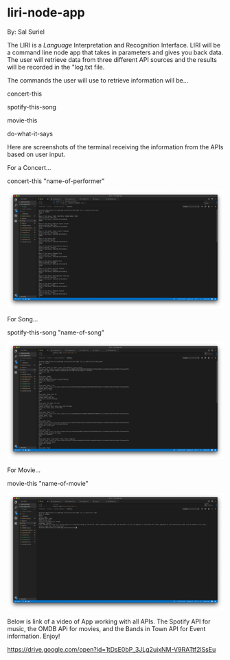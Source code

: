 # liri-node-app

By: Sal Suriel

 The LIRI is a _Language_ Interpretation and Recognition Interface. LIRI will be a command line node app that takes in parameters and gives you back data. The user will retrieve data from three different API sources and the results will be recorded in the "log.txt file.

 The commands the user will use to retrieve information will be...

concert-this

spotify-this-song

movie-this

do-what-it-says  


Here are screenshots of the terminal receiving the information from the APIs based on user input.

For a Concert...

concert-this "name-of-performer"

![](images/concert-this.png)


For Song...

spotify-this-song "name-of-song"

![](images/spotify-this-song.png)

For Movie...

movie-this "name-of-movie"

![](images/movie-this.png)

  Below is link of a video of App working with all APIs. The Spotify API for music, the OMDB APi for movies, and the Bands in Town API for Event information. Enjoy!

https://drive.google.com/open?id=1tDsE0bP_3JLg2ujxNM-V9RATtf2lSsEu
